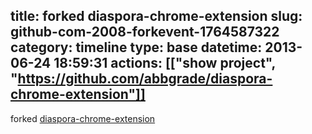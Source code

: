 title: forked diaspora-chrome-extension
slug: github-com-2008-forkevent-1764587322
category: timeline
type: base
datetime: 2013-06-24 18:59:31
actions: [["show project", "https://github.com/abbgrade/diaspora-chrome-extension"]]
---
forked [diaspora-chrome-extension](https://github.com/ritchiewilson/diaspora-chrome-extension)

